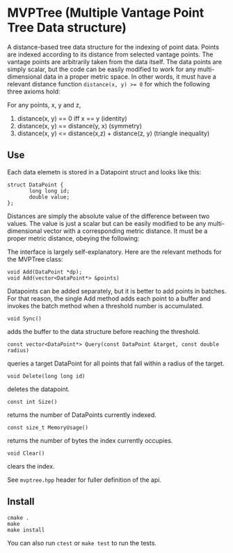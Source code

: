 # MVPTree (Multiple Vantage Point Tree Data structure)

A distance-based tree data structure for the indexing of point
data.  Points are indexed according to its distance from selected
vantage points.  The vantage points are arbitrarily taken from the
data itself.  The data points are simply scalar, but the code
can be easily modified to work for any multi-dimensional data in
a proper metric space.  In other words, it must have a relevant
distance function `distance(x, y) >= 0` for which the following three
axioms hold:

For any points, x, y and z,

1. distance(x, y) == 0 iff x == y  (identity)
2. distance(x, y) == distance(y, x) (symmetry)
2. distance(x, y) <= distance(x,z) + distance(z, y) (triangle inequality)

## Use 

Each data elemetn is stored in a Datapoint struct and looks like
this:

```
struct DataPoint {
	   long long id;
	   double value;	 
};
```

Distances are simply the absolute value of the difference between two values.
The value is just a scalar but can be easily modified to be any multi-dimensional
vector with a corresponding metric distance.  It must be a proper metric distance,
obeying the following:


The interface is largely self-explanatory.  Here are the relevant
methods for the MVPTree class:

```
void Add(DataPoint *dp);
void Add(vector<DataPoint*> &points)
```

Datapoints can be added separately, but it is better to add points in batches.  For that
reason, the single Add method adds each point to a buffer and invokes the batch method when
a threshold number is accumulated.    

```
void Sync()
```

adds the buffer to the data structure before reaching the threshold.


```
const vector<DataPoint*> Query(const DataPoint &target, const double radius)
```

queries a target DataPoint for all points that fall within a radius of the target.


```
void Delete(long long id)
```

deletes the datapoint.

```
const int Size()
```

returns the number of DataPoints currently indexed.

```
const size_t MemoryUsage()
```

returns the number of bytes the index currently occupies.

```
void Clear()
```

clears the index.

See `mvptree.hpp` header for fuller definition of the api.

## Install

```
cmake .
make
make install
```

You can also run `ctest` or `make test` to run the tests.  
